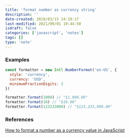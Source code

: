 ```yaml
---
title: 'format number as currency string'
description: ''
date-created: 2018/03/15 14:19:17
last-modified: 2021/09/01 19:44:50
isdraft: false
categories: ['javascript', 'notes']
tags: []
type: 'note'
---
```


### Examples

```javascript 
const formatter = new Intl.NumberFormat('en-US', {
  style: 'currency',
  currency: 'USD',
  minimumFractionDigits: 2
})

formatter.format(1000) // "$1,000.00"
formatter.format(10) // "$10.00"
formatter.format(123233000) // "$123,233,000.00"
```


### References

[How to format a number as a currency value in JavaScript](https://flaviocopes.com/how-to-format-number-as-currency-javascript/)
